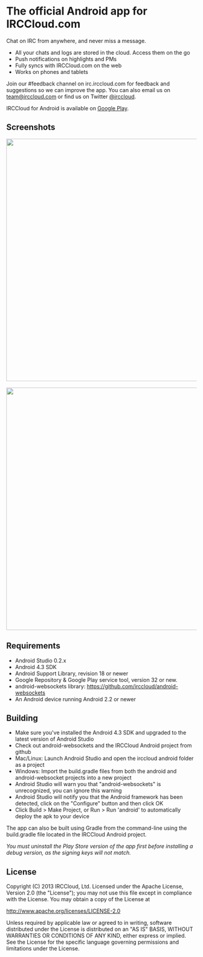 The official Android app for IRCCloud.com
=======
Chat on IRC from anywhere, and never miss a message.

* All your chats and logs are stored in the cloud. Access them on the go
* Push notifications on highlights and PMs
* Fully syncs with IRCCloud.com on the web
* Works on phones and tablets

Join our #feedback channel on irc.irccloud.com for feedback and suggestions so we can improve the app.
You can also email us on team@irccloud.com or find us on Twitter [@irccloud](https://twitter.com/irccloud).

IRCCloud for Android is available on [Google Play](https://play.google.com/store/apps/details?id=com.irccloud.android).

Screenshots
------
<img src="https://blog.irccloud.com/static/android-announce/sidebar.png" height="640">
&nbsp;
<img src="https://blog.irccloud.com/static/android-announce/keyboard.png" height="640">


Requirements
------
* Android Studio 0.2.x
* Android 4.3 SDK
* Android Support Library, revision 18 or newer
* Google Repository & Google Play service tool, version 32 or new.
* android-websockets library: https://github.com/irccloud/android-websockets
* An Android device running Android 2.2 or newer

Building
------
* Make sure you've installed the Android 4.3 SDK and upgraded to the latest version of Android Studio
* Check out android-websockets and the IRCCloud Android project from github
* Mac/Linux: Launch Android Studio and open the irccloud android folder as a project
* Windows: Import the build.gradle files from both the android and android-websocket projects into a new project
* Android Studio will warn you that "android-websockets" is unrecognized, you can ignore this warning
* Android Studio will notify you that the Android framework has been detected, click on the "Configure" button and then click OK
* Click Build > Make Project, or Run > Run 'android' to automatically deploy the apk to your device

The app can also be built using Gradle from the command-line using the build.gradle file located in the IRCCloud Android project.

_You must uninstall the Play Store version of the app first before installing a debug version, as the signing keys will not match._

License
------
Copyright (C) 2013 IRCCloud, Ltd.
Licensed under the Apache License, Version 2.0 (the "License");
you may not use this file except in compliance with the License.
You may obtain a copy of the License at

http://www.apache.org/licenses/LICENSE-2.0

Unless required by applicable law or agreed to in writing, software
distributed under the License is distributed on an "AS IS" BASIS,
WITHOUT WARRANTIES OR CONDITIONS OF ANY KIND, either express or implied.
See the License for the specific language governing permissions and
limitations under the License.
